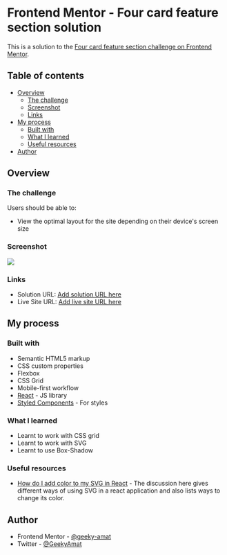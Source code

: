 # Frontend Mentor - Four card feature section solution

This is a solution to the [Four card feature section challenge on Frontend Mentor](https://www.frontendmentor.io/challenges/four-card-feature-section-weK1eFYK).

## Table of contents

- [Overview](#overview)
  - [The challenge](#the-challenge)
  - [Screenshot](#screenshot)
  - [Links](#links)
- [My process](#my-process)
  - [Built with](#built-with)
  - [What I learned](#what-i-learned)
  - [Useful resources](#useful-resources)
- [Author](#author)

## Overview

### The challenge

Users should be able to:

- View the optimal layout for the site depending on their device's screen size

### Screenshot

![](./screenshot.jpg)


### Links

- Solution URL: [Add solution URL here](https://your-solution-url.com)
- Live Site URL: [Add live site URL here](https://your-live-site-url.com)

## My process

### Built with

- Semantic HTML5 markup
- CSS custom properties
- Flexbox
- CSS Grid
- Mobile-first workflow
- [React](https://reactjs.org/) - JS library
- [Styled Components](https://styled-components.com/) - For styles

### What I learned

- Learnt to work with CSS grid
- Learnt to work with SVG
- Learnt to use Box-Shadow

### Useful resources

- [How do I add color to my SVG in React](https://stackoverflow.com/questions/54519654/how-do-i-add-color-to-my-svg-image-in-react) - The discussion here gives different ways of using SVG in a react application and also lists ways to change its color.

## Author

- Frontend Mentor - [@geeky-amat](https://www.frontendmentor.io/profile/geeky-amat)
- Twitter - [@GeekyAmat](https://www.twitter.com/GeekyAmat)